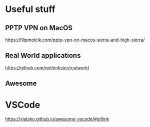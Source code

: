 # Useful stuff

## PPTP VPN on MacOS
https://filipmolcik.com/pptp-vpn-on-macos-sierra-and-high-sierra/

## Real World applications
https://github.com/gothinkster/realworld

## Awesome
# VSCode
https://viatsko.github.io/awesome-vscode/#gitlink
